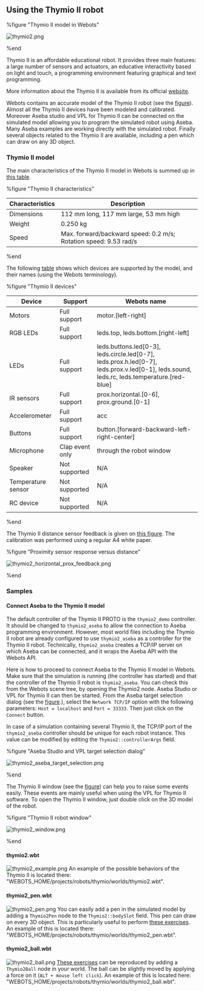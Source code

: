 ## Using the Thymio II robot

%figure "Thymio II model in Webots"

![thymio2.png](images/thymio2.png)

%end

Thymio II is an affordable educational robot.
It provides three main features: a large number of sensors and actuators, an educative interactivity based on light and touch, a programming environment featuring graphical and text programming.

More information about the Thymio II is available from its official [website](https://aseba.wikidot.com/en:thymio).

Webots contains an accurate model of the Thymio II robot (see the [figure](#thymio-ii-model-in-webots)).
Almost all the Thymio II devices have been modeled and calibrated.
Moreover Aseba studio and VPL for Thymio II can be connected on the simulated model allowing you to program the simulated robot using Aseba.
Many Aseba examples are working directly with the simulated robot.
Finally several objects related to the Thymio II are available, including a pen which can draw on any 3D object.

### Thymio II model

The main characteristics of the Thymio II model in Webots is summed up in [this table](#thymio-ii-characteristics).

%figure "Thymio II characteristics"

| Characteristics     | Description                                                                     |
| ------------------- | ------------------------------------------------------------------------------- |
| Dimensions          | 112 mm long, 117 mm large, 53 mm high                                           |
| Weight              | 0.250 kg                                                                        |
| Speed               | Max. forward/backward speed: 0.2 m/s; Rotation speed: 9.53 rad/s                |

%end

The following [table](#thymio-ii-devices) shows which devices are supported by the model, and their names (using the Webots terminology).

%figure "Thymio II devices"

| Device             | Support         | Webots name                                                                                                                               |
| ------------------ | --------------- | ----------------------------------------------------------------------------------------------------------------------------------------- |
| Motors             | Full support    | motor.[left-right]                                                                                                                        |
| RGB LEDs           | Full support    | leds.top, leds.bottom.[right-left]                                                                                                        |
| LEDs               | Full support    | leds.buttons.led[0-3], leds.circle.led[0-7], leds.prox.h.led[0-7], leds.prox.v.led[0-1], leds.sound, leds.rc, leds.temperature.[red-blue] |
| IR sensors         | Full support    | prox.horizontal.[0-6], prox.ground.[0-1]                                                                                                  |
| Accelerometer      | Full support    | acc                                                                                                                                       |
| Buttons            | Full support    | button.[forward-backward-left-right-center]                                                                                               |
| Microphone         | Clap event only | through the robot window                                                                                                                  |
| Speaker            | Not supported   | N/A                                                                                                                                       |
| Temperature sensor | Not supported   | N/A                                                                                                                                       |
| RC device          | Not supported   | N/A                                                                                                                                       |

%end

The Thymio II distance sensor feedback is given on [this figure](#proximity-sensor-response-versus-distance).
The calibration was performed using a regular A4 white paper.

%figure "Proximity sensor response versus distance"

![thymio2_horizontal_prox_feedback.png](images/thymio2_horizontal_prox_feedback.png)

%end

### Samples

#### Connect Aseba to the Thymio II model

The default controller of the Thymio II PROTO is the `thymio2_demo` controller.
It should be changed to `thymio2_aseba` to allow the connection to Aseba programming environment.
However, most world files including the Thymio II robot are already configured to use `thymio2_aseba` as a controller for the Thymio II robot.
Technically, `thymio2_aseba` creates a TCP/IP server on which Aseba can be connected, and it wraps the Aseba API with the Webots API.

Here is how to proceed to connect Aseba to the Thymio II model in Webots.
Make sure that the simulation is running (the controller has started) and that the controller of the Thymio II robot is `thymio2_aseba`.
You can check this from the Webots scene tree, by opening the Thymio2 node.
Aseba Studio or VPL for Thymio II can then be started.
From the Aseba target selection dialog (see the [figure](#aseba-studio-and-vpl-target-selection-dialog).), select the `Network TCP/IP` option with the following parameters: `Host = localhost` and `Port = 33333`.
Then just click on the `Connect` button.

In case of a simulation containing several Thymio II, the TCP/IP port of the `thymio2_aseba` controller should be unique for each robot instance.
This value can be modified by editing the `Thymio2::controllerArgs` field.

%figure "Aseba Studio and VPL target selection dialog"

![thymio2_aseba_target_selection.png](images/thymio2_aseba_target_selection.png)

%end

The Thymio II window (see the [figure](#thymio-ii-robot-window)) can help you to raise some events easily.
These events are mainly useful when using the VPL for Thymio II software.
To open the Thymio II window, just double click on the 3D model of the robot.

%figure "Thymio II robot window"

![thymio2_window.png](images/thymio2_window.png)

%end

#### thymio2.wbt

![thymio2_example.png](images/thymio2_example.png) An example of the possible behaviors of the Thymio II is located there: "WEBOTS\_HOME/projects/robots/thymio/worlds/thymio2.wbt".

#### thymio2\_pen.wbt

![thymio2_pen.png](images/thymio2_pen.png) You can easily add a pen in the simulated model by adding a `Thymio2Pen` node to the `Thymio2::bodySlot` field.
This pen can draw on every 3D object.
This is particularly useful to perform [these exercises](https://aseba.wikidot.com/en:thymiodrawing).
An example of this is located there: "WEBOTS\_HOME/projects/robots/thymio/worlds/thymio2\_pen.wbt".


#### thymio2\_ball.wbt

![thymio2_ball.png](images/thymio2_ball.png) [These exercises](https://aseba.wikidot.com/en:thymioballeinverse) can be reproduced by adding a `Thymio2Ball` node in your world.
The ball can be slightly moved by applying a force on it (`ALT + mouse left click`).
An example of this is located here: "WEBOTS\_HOME/projects/robots/thymio/worlds/thymio2\_ball.wbt".
